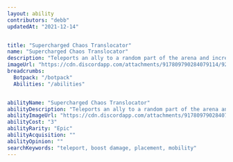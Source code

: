 ```yaml
---
layout: ability
contributors: "debb"
updatedAt: "2021-12-14"


title: "Supercharged Chaos Translocator"
name: "Supercharged Chaos Translocator"
description: "Teleports an ally to a random part of the arena and increases their damage for 4 seconds"
imageUrl: "https://cdn.discordapp.com/attachments/917809790284079114/921861952018460692/Screenshot_20211218-212310_Discord.jpg"
breadcrumbs:
  Botpack: "/botpack"
  Abilities: "/abilities"


abilityName: "Supercharged Chaos Translocator"
abilityDescription: "Teleports an ally to a random part of the arena and increases their damage for 4 seconds"
abilityImageUrl: "https://cdn.discordapp.com/attachments/917809790284079114/921861952018460692/Screenshot_20211218-212310_Discord.jpg"
abilityCost: "3"
abilityRarity: "Epic"
abilityAcquisition: ""
abilityOpinion: ""
searchKeywords: "teleport, boost damage, placement, mobility"
---
```


